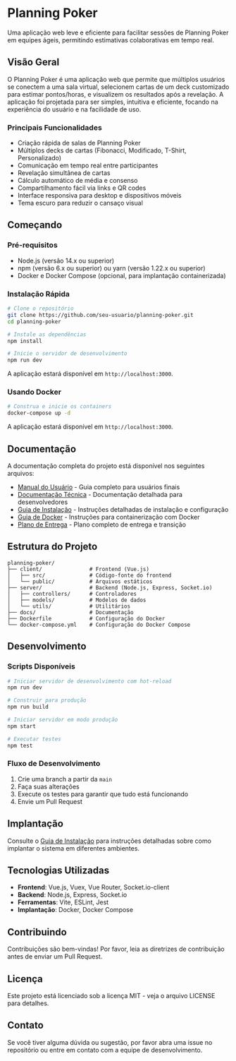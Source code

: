 # Planning Poker

Uma aplicação web leve e eficiente para facilitar sessões de Planning Poker em equipes ágeis, permitindo estimativas colaborativas em tempo real.

## Visão Geral

O Planning Poker é uma aplicação web que permite que múltiplos usuários se conectem a uma sala virtual, selecionem cartas de um deck customizado para estimar pontos/horas, e visualizem os resultados após a revelação. A aplicação foi projetada para ser simples, intuitiva e eficiente, focando na experiência do usuário e na facilidade de uso.

### Principais Funcionalidades

- Criação rápida de salas de Planning Poker
- Múltiplos decks de cartas (Fibonacci, Modificado, T-Shirt, Personalizado)
- Comunicação em tempo real entre participantes
- Revelação simultânea de cartas
- Cálculo automático de média e consenso
- Compartilhamento fácil via links e QR codes
- Interface responsiva para desktop e dispositivos móveis
- Tema escuro para reduzir o cansaço visual

## Começando

### Pré-requisitos

- Node.js (versão 14.x ou superior)
- npm (versão 6.x ou superior) ou yarn (versão 1.22.x ou superior)
- Docker e Docker Compose (opcional, para implantação containerizada)

### Instalação Rápida

```bash
# Clone o repositório
git clone https://github.com/seu-usuario/planning-poker.git
cd planning-poker

# Instale as dependências
npm install

# Inicie o servidor de desenvolvimento
npm run dev
```

A aplicação estará disponível em `http://localhost:3000`.

### Usando Docker

```bash
# Construa e inicie os containers
docker-compose up -d
```

A aplicação estará disponível em `http://localhost:3000`.

## Documentação

A documentação completa do projeto está disponível nos seguintes arquivos:

- [Manual do Usuário](resultados/asgards-hall/manual-usuario.md) - Guia completo para usuários finais
- [Documentação Técnica](resultados/asgards-hall/documentacao-tecnica.md) - Documentação detalhada para desenvolvedores
- [Guia de Instalação](resultados/asgards-hall/guia-instalacao.md) - Instruções detalhadas de instalação e configuração
- [Guia de Docker](resultados/asgards-hall/guia-docker.md) - Instruções para containerização com Docker
- [Plano de Entrega](resultados/asgards-hall/plano-entrega.md) - Plano completo de entrega e transição

## Estrutura do Projeto

```
planning-poker/
├── client/               # Frontend (Vue.js)
│   ├── src/              # Código-fonte do frontend
│   └── public/           # Arquivos estáticos
├── server/               # Backend (Node.js, Express, Socket.io)
│   ├── controllers/      # Controladores
│   ├── models/           # Modelos de dados
│   └── utils/            # Utilitários
├── docs/                 # Documentação
├── Dockerfile            # Configuração do Docker
└── docker-compose.yml    # Configuração do Docker Compose
```

## Desenvolvimento

### Scripts Disponíveis

```bash
# Iniciar servidor de desenvolvimento com hot-reload
npm run dev

# Construir para produção
npm run build

# Iniciar servidor em modo produção
npm start

# Executar testes
npm test
```

### Fluxo de Desenvolvimento

1. Crie uma branch a partir da `main`
2. Faça suas alterações
3. Execute os testes para garantir que tudo está funcionando
4. Envie um Pull Request

## Implantação

Consulte o [Guia de Instalação](resultados/asgards-hall/guia-instalacao.md) para instruções detalhadas sobre como implantar o sistema em diferentes ambientes.

## Tecnologias Utilizadas

- **Frontend**: Vue.js, Vuex, Vue Router, Socket.io-client
- **Backend**: Node.js, Express, Socket.io
- **Ferramentas**: Vite, ESLint, Jest
- **Implantação**: Docker, Docker Compose

## Contribuindo

Contribuições são bem-vindas! Por favor, leia as diretrizes de contribuição antes de enviar um Pull Request.

## Licença

Este projeto está licenciado sob a licença MIT - veja o arquivo LICENSE para detalhes.

## Contato

Se você tiver alguma dúvida ou sugestão, por favor abra uma issue no repositório ou entre em contato com a equipe de desenvolvimento.
